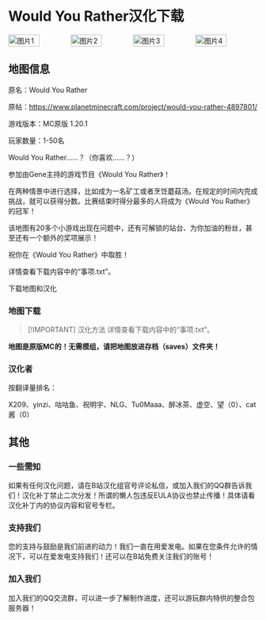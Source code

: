 <script setup>
import ButtonComponent from '../.vitepress/theme/components/ButtonComponent.vue'
</script>

# Would You Rather汉化下载
<div style="display: flex">
  <img src="https://static.planetminecraft.com/files/image/minecraft/project/2020/801/13791216_l.webp" style="width:50%" alt="图片1">
  <img src="https://static.planetminecraft.com/files/image/minecraft/project/2020/801/13791217_l.webp" style="width:50%" alt="图片2">
  <img src="https://static.planetminecraft.com/files/image/minecraft/project/2020/801/13791218_l.webp" style="width:50%" alt="图片3">
  <img src="https://static.planetminecraft.com/files/image/minecraft/project/2020/801/13791219_l.webp" style="width:50%" alt="图片4">
</div>

## 地图信息

原名：Would You Rather

原帖：https://www.planetminecraft.com/project/would-you-rather-4897801/

游戏版本：MC原版 1.20.1

玩家数量：1-50名

Would You Rather……？（你喜欢……？）

参加由Gene主持的游戏节目《Would You Rather》！

在两种情景中进行选择，比如成为一名矿工或者烹饪蘑菇汤。在规定的时间内完成挑战，就可以获得分数。比赛结束时得分最多的人将成为《Would You Rather》的冠军！

该地图有20多个小游戏出现在问题中，还有可解锁的站台、为你加油的粉丝，甚至还有一个额外的奖项展示！

祝你在《Would You Rather》中取胜！

详情查看下载内容中的“事项.txt”。

<div style="display: flex;">
  <ButtonComponent link=".">下载地图和汉化</ButtonComponent>
</div>


### 地图下载

> [!IMPORTANT] 汉化方法
> 详情查看下载内容中的“事项.txt”。

**地图是原版MC的！无需模组，请把地图放进存档（saves）文件夹！**

### 汉化者

按翻译量排名：

X209、yinzi、咕咕鱼、祝明宇、NLG、Tu0Maaa、醉冰茶、虚空、望（0）、cat酱（0）


## 其他
### 一些需知
如果有任何汉化问题，请在B站汉化组官号评论私信，或加入我们的QQ群告诉我们！汉化补丁禁止二次分发！所谓的懒人包违反EULA协议也禁止传播！具体请看汉化补丁内的协议内容和官号专栏。

### 支持我们
您的支持与鼓励是我们前进的动力！我们一直在用爱发电。如果在您条件允许的情况下，可以在爱发电支持我们！还可以在B站免费关注我们的账号！

### 加入我们
加入我们的QQ交流群，可以进一步了解制作进度，还可以游玩群内特供的整合包服务器！
